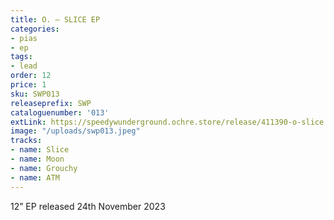 ```yaml
---
title: O. – SLICE EP
categories:
- pias
- ep
tags:
- lead
order: 12
price: 1
sku: SWP013
releaseprefix: SWP
cataloguenumber: '013'
extLink: https://speedywunderground.ochre.store/release/411390-o-slice
image: "/uploads/swp013.jpeg"
tracks:
- name: Slice
- name: Moon
- name: Grouchy
- name: ATM
---
```


12” EP released 24th November 2023
